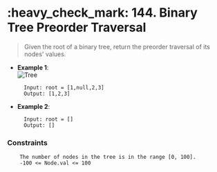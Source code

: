 <h1>:heavy_check_mark: 144. Binary Tree Preorder Traversal</h1>
<blockquote>
Given the root of a binary tree, return the preorder traversal of its nodes' values.
</blockquote>

* **Example 1**:<br>
![Tree](https://assets.leetcode.com/uploads/2020/09/15/inorder_1.jpg)

        Input: root = [1,null,2,3]
        Output: [1,2,3]

* **Example 2**:<br>

        Input: root = []
        Output: []


### **Constraints** 

        The number of nodes in the tree is in the range [0, 100].
        -100 <= Node.val <= 100
